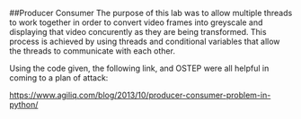 ##Producer Consumer
The purpose of this lab was to allow multiple threads to work together in order to convert video 
frames into greyscale and displaying that video concurently as they are being transformed. This 
process is achieved by using threads and conditional variables that allow the threads to communicate
with each other.


Using the code given, the following link, and OSTEP were all helpful in coming to a plan of attack:

https://www.agiliq.com/blog/2013/10/producer-consumer-problem-in-python/


